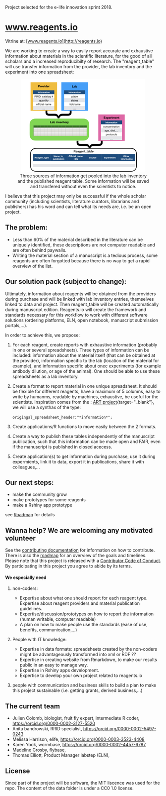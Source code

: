 Project selected for the e-life innovation sprint 2018.

# www.reagents.io
Vitrine at:
[www.reagents.io](http://reagents.io)

We are working to create a way to easily report accurate and exhaustive information about materials in the scientific literature, for the good of all scholars and a increased reproducibilty of research. The "reagent_table" will use transfer information from the provider, the lab inventory and the experiment into one spreadsheet:

<center>
<figure>
  <img src="data/figures/Scheme_01.jpeg" alt="" width="400"/>
  <figcaption>Three sources of information get pooled into the lab inventory and the published reagent table. Some information will be saved and transfered without even the scientists to notice.</figcaption>
</figure>
</center>




I believe that this project may only be successful if the whole scholar community (including scientists, literature curators, librarians and publishers) has his word and can tell what its needs are, i.e. be an open project.



## The problem:

- Less than 60% of the material described in the literature can be uniquely identified, these descriptions are not computer readable and are often behind paywalls. 
- Writing the material section of a manuscript is a tedious process, some reagents are often forgotted because there is no way to get a rapid overview of the list.


## Our solution pack (subject to change): 

Ultimately, information about reagents will be obtained from the providers during purchase and will be linked with lab inventory entries, themselves linked to data and project. Then reagent_table will be created automatically during manuscript edition. Reagents.io will create the framework and standards necessary for this workflow to work with different software solutions (ordering platforms, ELN, open notebook, manuscript submission portals,...).

In order to achieve this, we propose:

1. For each reagent, create reports with exhaustive information (probably in one or several spreadsheets). Three types of information can be included: information about the material itself (that can be obtained at the provider), information specific to the lab (location of the material for example), and information specific about onec experiments (for example antibody dilution, or age of the animal). One should be able to use these spreadsheets as a lab inventory.

2. Create a format to report material in one unique spreadsheet. It should be flexible for different reagents, have a maximum of 5 columns, easy to write by humanms, readable by machines, exhaustive, be useful for the scientists. Inspiration comes from the : [ART project](https://wiki.flybase.org/wiki/FlyBase:Author_Reagent_Table_(ART)){target="_blank"}, we will use a synthax of the type:

    ` origingal_spreadsheet_header:"*information*"; `

3. Create applications/R functions to move easily between the 2 formats.

3. Create a way to publish these tables independently of the manuscript publication, such that this information can be made open and FAIR, even if the manuscript is published in closed acecess.   

4. Create application(s) to get information during purchase, use it during expermients, link it to data, export it in publications, share it with colleagues,...

## Our next steps:

- make the community grow
- make prototypes for some reagents
- make a Rshiny app prototype

see [Roadmap](roadmap.md) for details

## Wanna help? We are welcoming any motivated volunteer

See the [contributing documentation](contributing.md) for information on how to
contribute. There is also the [roadmap](roadmap.md) for an overview of the goals 
and timelines. Please note that this project is released with a 
[Contributor Code of Conduct](CONDUCT.md). By participating in this project you
agree to abide by its terms.


#### We especially need 

1. non-coders:
    - Expertise about what one should report for each reagent type. Expertise about reagent providers and material publication guidelines.
    - Expertise/discussion/prototypes on how to report the information (human writable, computer readable)
    - A plan on how to make people use the standards (ease of use, benefits, communication,...)
    
2. People with IT knowledge:   
    - Expertise in data formats: spreadsheets created by the non-coders might be advantageously transformed into xml or RDF ??
    - Expertise in creating website from Rmarkdown, to make our results public in an easy to manage way.
    - Expertise in Rshiny apps development.
    - Expertise to develop your own project related to reagents.io
    
3. people with communication and business skills to build a plan to make this project sustainable (i.e. getting grants, derived business,...)



## The current team

- Julien Colomb, biologist, fruit fly expert, intermediate R coder, https://orcid.org/0000-0002-3127-5520
- Anita bandrowski, RRID specialist, https://orcid.org/0000-0002-5497-0243
- Melissa Harrison, elife,  https://orcid.org/0000-0003-3523-4408
- Karen Yook, wormbase, https://orcid.org/0000-0002-4457-6787
- Madeline Crosby, flybase,
- Thomas Elliott, Product Manager labstep (ELN),



## License

Since part of the project will be software, the MIT liscence was used for the repo. The content of the data folder is under a CC0 1.0 license.
